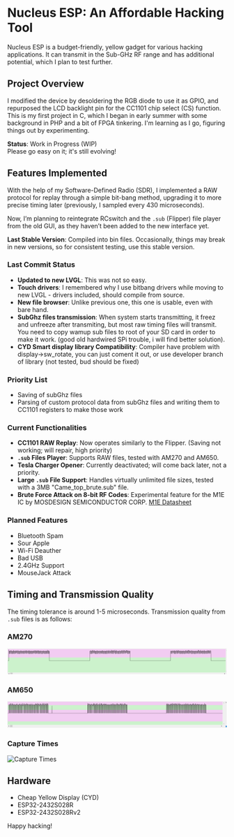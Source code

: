 # Nucleus ESP: An Affordable Hacking Tool

Nucleus ESP is a budget-friendly, yellow gadget for various hacking applications. It can transmit in the Sub-GHz RF range and has additional potential, which I plan to test further.

## Project Overview

I modified the device by desoldering the RGB diode to use it as GPIO, and repurposed the LCD backlight pin for the CC1101 chip select (CS) function.  
This is my first project in C, which I began in early summer with some background in PHP and a bit of FPGA tinkering. I'm learning as I go, figuring things out by experimenting.

**Status**: Work in Progress (WIP)  
Please go easy on it; it's still evolving!

## Features Implemented

With the help of my Software-Defined Radio (SDR), I implemented a RAW protocol for replay through a simple bit-bang method, upgrading it to more precise timing later (previously, I sampled every 430 microseconds).

Now, I’m planning to reintegrate RCswitch and the `.sub` (Flipper) file player from the old GUI, as they haven’t been added to the new interface yet.

**Last Stable Version**: Compiled into bin files. Occasionally, things may break in new versions, so for consistent testing, use this stable version.

### Last Commit Status
- **Updated to new LVGL**: This was not so easy.  
- **Touch drivers**: I remembered why I use bitbang drivers while moving to new LVGL - drivers included, should compile from source.  
- **New file browser**: Unlike previous one, this one is usable, even with bare hand.  
- **SubGhz files transmission**: When system starts transmitting, it freez and unfreeze after transmiting, but most raw timing files will transmit. You need to copy wamup sub files to root of your SD card in order to make it work. (good old hardwired SPi trouble, i will find better solution).
- **CYD Smart display library Compatibility**: Compiler have problem with display->sw_rotate, you can just coment it out, or use developer branch of library (not tested, bud should be fixed)

### Priority List
- Saving of subGhz files  
- Parsing of custom protocol data from subGhz files and writing them to CC1101 registers to make those work

### Current Functionalities
- **CC1101 RAW Replay**: Now operates similarly to the Flipper. (Saving not working; will repair, high priority)  
- **`.sub` Files Player**: Supports RAW files, tested with AM270 and AM650.  
- **Tesla Charger Opener**: Currently deactivated; will come back later, not a priority.  
- **Large `.sub` File Support**: Handles virtually unlimited file sizes, tested with a 3MB "Came_top_brute.sub" file.  
- **Brute Force Attack on 8-bit RF Codes**: Experimental feature for the M1E IC by MOSDESIGN SEMICONDUCTOR CORP. [M1E Datasheet](https://www.cika.com/soporte/Information/Semiconductores/CIencoder-decoder/M1E-MOSDESIGN.pdf)

### Planned Features
- Bluetooth Spam  
- Sour Apple  
- Wi-Fi Deauther  
- Bad USB  
- 2.4GHz Support  
- MouseJack Attack  

## Timing and Transmission Quality

The timing tolerance is around 1-5 microseconds. Transmission quality from `.sub` files is as follows:

### AM270
![AM270 Transmission](https://github.com/GthiN89/NucleusESP32/blob/main/images/AM270.PNG)

### AM650
![AM650 Transmission](https://github.com/GthiN89/NucleusESP32/blob/main/images/AM650.PNG)

### Capture Times
![Capture Times](https://github.com/GthiN89/NucleusESP32/blob/main/images/capture%20times.bmp)

## Hardware
- Cheap Yellow Display (CYD)  
- ESP32-2432S028R  
- ESP32-2432S028Rv2  

Happy hacking!

